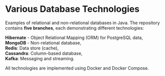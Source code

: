 
# Various Database Technologies

Examples of relational and non-relational databases in Java. The repository contains **five branches**, each demonstrating different technologies:

**Hibernate** - Object Relational Mapping (ORM) for PostgreSQL data,  
**MongoDB** - Non-relational database,  
**Redis**: Data store (cache),  
**Cassandra**: Column-based database,  
**Kafka**: Messaging and streaming.

All technologies are implemented using Docker and Docker Compose.
